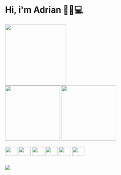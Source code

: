 # Hi, i'm Adrian 👋😁💻

<img src="https://user-images.githubusercontent.com/57725998/159099925-a4debfc5-a0d6-4a3c-8c8c-47912a16ad49.jpeg" height="200" width="200" />

<div>
  <img src="https://github-readme-stats.vercel.app/api?username=adrianmedeiros00&show_icons=true&theme=dark" height='180em' />
  <img src="https://github-readme-stats.vercel.app/api/top-langs/?username=adrianmedeiros00&layout=compact&theme=dark" height="180em" />
</div>

<div style="display: inline_block"><br>
  <img align="center" height="30" width="40" src="https://cdn.jsdelivr.net/gh/devicons/devicon/icons/css3/css3-original-wordmark.svg" />
  <img align="center" height="30" width="40" src="https://cdn.jsdelivr.net/gh/devicons/devicon/icons/html5/html5-original-wordmark.svg" />
  <img align="center" height="30" width="40" src="https://cdn.jsdelivr.net/gh/devicons/devicon/icons/javascript/javascript-original.svg" />
  <img align="center" height="30" width="40"  src="https://cdn.jsdelivr.net/gh/devicons/devicon/icons/nodejs/nodejs-original.svg" />
  <img align="center" height="30" width="40" src="https://cdn.jsdelivr.net/gh/devicons/devicon/icons/react/react-original.svg" />
  <img align="center" height="30" width="40" src="https://cdn.jsdelivr.net/gh/devicons/devicon/icons/typescript/typescript-original.svg" />
</div>

##  
<div>
  <a href="instagram.com/adrianmdeiros/" >
    <img src="https://img.shields.io/badge/Instagram-E4405F?style=for-the-badge&logo=instagram&logoColor=white" />
  </a>
</div>

